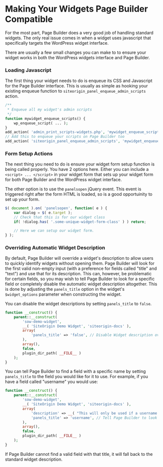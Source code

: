 # Making Your Widgets Page Builder Compatible

For the most part, Page Builder does a very good job of handling standard widgets. The only real issue comes in when a widget uses javascript that specifically targets the WordPress widget interface.

There are usually a few small changes you can make to to ensure your widget works in both the WordPress widgets interface and Page Builder.

### Loading Javascript

The first thing your widget needs to do is enqueue its CSS and Javascript for the Page Builder interface. This is usually as simple as hooking your existing enqueue function to `siteorigin_panel_enqueue_admin_scripts` action.

```php
/**
 * Enqueue all my widget's admin scripts
 */
function mywidget_enqueue_scripts() {
	wp_enqueue_script( ... );
}
add_action( 'admin_print_scripts-widgets.php', 'mywidget_enqueue_scripts' );
// Add this to enqueue your scripts on Page Builder too
add_action( 'siteorigin_panel_enqueue_admin_scripts', 'mywidget_enqueue_scripts' );

```

### Form Setup Actions

The next thing you need to do is ensure your widget form setup function is being called properly. You have 2 options here. Either you can include a `<script> ... </script>` in your widget form that sets up your widget form for both Page Builder and the WordPress widget interface.

The other option is to use the `panelsopen` jQuery event. This event is triggered right after the form HTML is loaded, so is a good opportuinity to set up your form.

```javascript
$( document ).on( 'panelsopen', function( e ) {
	var dialog = $( e.target );
	// Check that this is for our widget class
	if( !dialog.has( '.some-unique-widget-form-class' ) ) return;

	// Here we can setup our widget form.
} );
```

### Overriding Automatic Widget Description

By default, Page Builder will override a widget's description to allow users to quickly identify widgets without opening them. Page Builder will look for the first valid non-empty input (with a preference for fields called "title" and "text") and use that for its description. This can, however, be problematic for certain fields, so you may wish to tell Page Builder to look for a specific field or completely disable the automatic widget description altogether. This is done by adjusting the `panels_title` option in the widget's `$widget_options` parameter when constructing the widget.

You can disable the widget descriptions by setting `panels_title` to `false`.

```php
function __construct() {
	parent::__construct(
		'sow-demo-widget',
		__( 'SiteOrigin Demo Widget', 'siteorigin-docs' ),
		array(
			'panels_title' => 'false', // Disable Widget description override.
		),
		array(),
		false,
		plugin_dir_path( __FILE__ )
	);
}
```

You can tell Page Builder to find a field with a specific name by setting `panels_title` to the field you would like for it to use. For example, if you have a field called "username" you would use:

```php
function __construct() {
	parent::__construct(
		'sow-demo-widget',
		__( 'SiteOrigin Demo Widget', 'siteorigin-docs' ),
		array(
			'description' => __( "This will only be used if a username isn't set.", 'siteorigin-docs' ),
			'panels_title' => 'username', // Tell Page Builder to look for the "username" field"
		),
		array(),
		false,
		plugin_dir_path( __FILE__ )
	);
}
```

If Page Builder cannot find a valid field with that title, it will fall back to the standard widget description.
